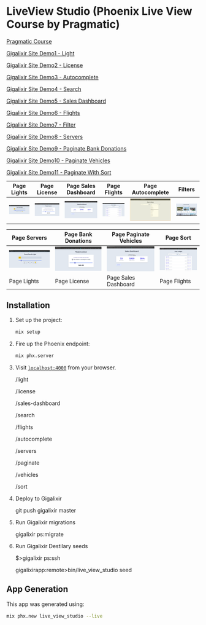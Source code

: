 # LiveView Studio (Phoenix Live View Course by Pragmatic)

[Pragmatic Course](https://online.pragmaticstudio.com/courses/liveview)

[Gigalixir Site Demo1 - Light](https://positive-worthwhile-puma.gigalixirapp.com/light)

[Gigalixir Site Demo2 - License](https://positive-worthwhile-puma.gigalixirapp.com/license)

[Gigalixir Site Demo3 - Autocomplete](https://positive-worthwhile-puma.gigalixirapp.com/autocomplete)

[Gigalixir Site Demo4 - Search](https://positive-worthwhile-puma.gigalixirapp.com/search)

[Gigalixir Site Demo5 - Sales Dashboard](https://positive-worthwhile-puma.gigalixirapp.com/sales-dashboard)

[Gigalixir Site Demo6 - Flights](https://positive-worthwhile-puma.gigalixirapp.com/flights)

[Gigalixir Site Demo7 - Filter](https://positive-worthwhile-puma.gigalixirapp.com/filter)

[Gigalixir Site Demo8 - Servers](https://positive-worthwhile-puma.gigalixirapp.com/servers)

[Gigalixir Site Demo9 - Paginate Bank Donations](https://positive-worthwhile-puma.gigalixirapp.com/paginate)

[Gigalixir Site Demo10 - Paginate Vehicles](https://positive-worthwhile-puma.gigalixirapp.com/vehicles)

[Gigalixir Site Demo11 - Paginate With Sort](https://positive-worthwhile-puma.gigalixirapp.com/sort)

| Page Lights  | Page License | Page Sales Dashboard | Page Flights | Page Autocomplete | Filters |
|---| ---| ---| ---| ---| ---|
| ![](https://github.com/rcoproc/live_studio_phoenix_elixir/blob/master/screens/Screen1.png?raw=true) | ![](https://github.com/rcoproc/live_studio_phoenix_elixir/blob/master/screens/screen2.png?raw=true) | ![](https://github.com/rcoproc/live_studio_phoenix_elixir/blob/master/screens/screen3.png?raw=true) | ![](https://github.com/rcoproc/live_studio_phoenix_elixir/blob/master/screens/screen4.png?raw=true) | ![](https://github.com/rcoproc/live_studio_phoenix_elixir/blob/master/screens/screen5.png?raw=true) | ![](https://github.com/rcoproc/live_studio_phoenix_elixir/blob/master/screens/screen6.png?raw=true) |

| Page Servers  | Page Bank Donations | Page Paginate Vehicles | Page Sort | 
|---| ---| ---| ---| 
| ![](https://github.com/rcoproc/live_studio_phoenix_elixir/blob/master/screens/Screen1.png?raw=true) | ![](https://github.com/rcoproc/live_studio_phoenix_elixir/blob/master/screens/screen2.png?raw=true) | ![](https://github.com/rcoproc/live_studio_phoenix_elixir/blob/master/screens/screen3.png?raw=true) | ![](https://github.com/rcoproc/live_studio_phoenix_elixir/blob/master/screens/screen4.png?raw=true) |
| Page Lights  | Page License | Page Sales Dashboard | Page Flights | Page Autocomplete | Filters |


## Installation

1. Set up the project:

    ```sh
    mix setup
    ```

2. Fire up the Phoenix endpoint:

    ```sh
    mix phx.server
    ```

3. Visit [`localhost:4000`](http://localhost:4000) from your browser.

    /light
    
    /license
    
    /sales-dashboard
    
    /search
    
    /flights
    
    /autocomplete

    /servers

    /paginate

    /vehicles

    /sort

4. Deploy to Gigalixir

    git push gigalixir master

5. Run Gigalixir migrations

    gigalixir ps:migrate

6. Run Gigalixir Destilary seeds    

    $>gigalixir ps:ssh

    gigalixirapp:remote>bin/live_view_studio seed

## App Generation

This app was generated using:

```sh
mix phx.new live_view_studio --live
```
